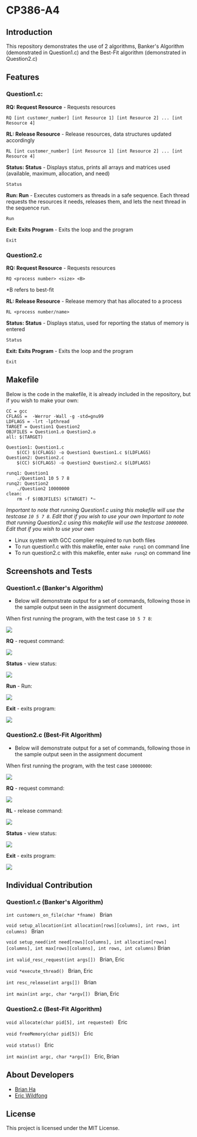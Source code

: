 # CP386-A4

## Introduction
This repository demonstrates the use of 2 algorithms, Banker's Algorithm (demonstrated in Question1.c) and the Best-Fit algorithm (demonstrated in Question2.c)

## Features

### Question1.c:

**RQ: Request Resource** - Requests resources

```RQ [int customer_number] [int Resource 1] [int Resource 2] ... [int Resource 4] ```

**RL: Release Resource** - Release resources, data structures updated accordingly

```RL [int customer_number] [int Resource 1] [int Resource 2] ... [int Resource 4] ```

**Status: Status** - Displays status, prints all arrays and matrices used (available, maximum, allocation, and need)

```Status```

**Run: Run** - Executes customers as threads in a safe sequence. Each thread requests the resources it needs, releases them, and lets the next thread in the sequence run.

```Run```

**Exit: Exits Program** - Exits the loop and the program

```Exit```

### Question2.c

**RQ: Request Resource** - Requests resources

```RQ <process number> <size> <B> ``` 

*B refers to best-fit


**RL: Release Resource** - Release memory that has allocated to a process

```RL <process number/name>```

**Status: Status** - Displays status, used for reporting the status of memory is entered

```Status```

**Exit: Exits Program** - Exits the loop and the program

```Exit```


## Makefile

Below is the code in the makefile, it is already included in the repository, but if you wish to make your own:
```
CC = gcc
CFLAGS =  -Werror -Wall -g -std=gnu99
LDFLAGS = -lrt -lpthread
TARGET = Question1 Question2 
OBJFILES = Question1.o Question2.o 
all: $(TARGET)

Question1: Question1.c
	$(CC) $(CFLAGS) -o Question1 Question1.c $(LDFLAGS)
Question2: Question2.c
	$(CC) $(CFLAGS) -o Question2 Question2.c $(LDFLAGS)

runq1: Question1
	./Question1 10 5 7 8
runq2: Question2
	./Question2 10000000
clean:
	rm -f $(OBJFILES) $(TARGET) *~ 
```
*Important to note that running Question1.c using this makefile will use the testcase ``` 10 5 7 8 ```. Edit that if you wish to use your own*
*Important to note that running Question2.c using this makefile will use the testcase ```10000000```. Edit that if you wish to use your own*

- Linux system with GCC complier required to run both files
- To run question1.c with this makefile, enter ``` make runq1 ``` on command line 
- To run question2.c with this makefile, enter ``` make runq2 ``` on command line 

## Screenshots and Tests

### Question1.c (Banker's Algorithm)
- Below will demonstrate output for a set of commands, following those in the sample output seen in the assignment document

When first running the program, with the test case ``` 10 5 7 8 ```:

![](https://i.imgur.com/f0bLFUJ.png)

**RQ** - request command:

![](https://i.imgur.com/LnRBGDy.png)

**Status** - view status:

![](https://i.imgur.com/DO0CSj3.png)

**Run** - Run:

![](https://i.imgur.com/hbwJrLZ.png)

**Exit** - exits program:

![](https://i.imgur.com/XyhuHgj.png)

### Question2.c (Best-Fit Algorithm)
- Below will demonstrate output for a set of commands, following those in the sample output seen in the assignment document

When first running the program, with the test case ``` 10000000 ```:

![](https://i.imgur.com/ZEHlWi5.png)

**RQ** - request command:

![](https://i.imgur.com/cdHqW0D.png)

**RL** - release command:

![](https://i.imgur.com/TTr70Ty.png)

**Status** - view status:

![](https://i.imgur.com/dWasIWr.png)

**Exit** - exits program:

![](https://i.imgur.com/rxlG3rn.png)

## Individual Contribution

### Question1.c (Banker's Algorithm)

```int customers_on_file(char *fname) ```  Brian

```void setup_allocation(int allocation[rows][columns], int rows, int columns) ```  Brian 

```void setup_need(int need[rows][columns], int allocation[rows][columns], int max[rows][columns], int rows, int columns)```  Brian

```int valid_resc_request(int args[]) ```  Brian, Eric

```void *execute_thread() ```  Brian, Eric

```int resc_release(int args[]) ```  Brian

```int main(int argc, char *argv[]) ```  Brian, Eric

### Question2.c (Best-Fit Algorithm)

```void allocate(char pid[5], int requested) ``` Eric

```void freeMemory(char pid[5]) ``` Eric

```void status() ``` Eric

```int main(int argc, char *argv[]) ``` Eric, Brian

## About Developers 

- [Brian Ha](https://github.com/Reprodux)
- [Eric Wildfong](https://github.com/elw-arduino) 

## License

This project is licensed under the MIT License.



